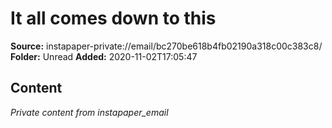 # It all comes down to this

**Source:** instapaper-private://email/bc270be618b4fb02190a318c00c383c8/
**Folder:** Unread
**Added:** 2020-11-02T17:05:47




## Content
*Private content from instapaper_email*
